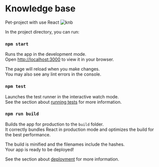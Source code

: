# Knowledge base
Pet-project with use React
![knb](https://user-images.githubusercontent.com/40699875/160641002-317b12f7-7c71-44ce-aad5-e4839ee53c5e.png)

In the project directory, you can run:

### `npm start`

Runs the app in the development mode.\
Open [http://localhost:3000](http://localhost:3000) to view it in your browser.

The page will reload when you make changes.\
You may also see any lint errors in the console.

### `npm test`

Launches the test runner in the interactive watch mode.\
See the section about [running tests](https://facebook.github.io/create-react-app/docs/running-tests) for more information.

### `npm run build`

Builds the app for production to the `build` folder.\
It correctly bundles React in production mode and optimizes the build for the best performance.

The build is minified and the filenames include the hashes.\
Your app is ready to be deployed!

See the section about [deployment](https://facebook.github.io/create-react-app/docs/deployment) for more information.

